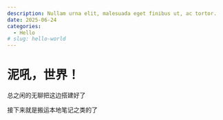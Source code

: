 ```yaml
---
description: Nullam urna elit, malesuada eget finibus ut, ac tortor.
date: 2025-06-24
categories:
  - Hello
# slug: hello-world
---
```


# 泥吼，世界！

总之闲的无聊把这边搭建好了
<!-- more -->

接下来就是搬运本地笔记之类的了  
